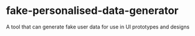 # fake-personalised-data-generator
A tool that can generate fake user data for use in UI prototypes and designs

